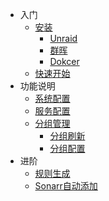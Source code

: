<!-- _sidebar.md -->

* 入门
    * [安装](/zh-cn/install.md)
      * [Unraid](/zh-cn/install-unraid.md)
      * [群晖](/zh-cn/install-synology.md)
      * [Dokcer](/zh-cn/install-docker.md)
    * [快速开始](/zh-cn/quck-start.md)
* 功能说明
  * [系统配置](/zh-cn/system.md)
  * [服务配置](/zh-cn/service.md)
  * [分组管理](/zh-cn/group.md)
    * [分组刷新](/zh-cn/group-conf.md)
    * [分组配置](/zh-cn/group-conf.md)
* 进阶
    * [规则生成](/zh-cn/Docsify部署教程.md)
    * [Sonarr自动添加](/zh-cn/Docsify部署教程.md)